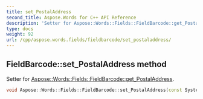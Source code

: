 ```yaml
---
title: set_PostalAddress
second_title: Aspose.Words for C++ API Reference
description: 'Setter for Aspose::Words::Fields::FieldBarcode::get_PostalAddress.'
type: docs
weight: 92
url: /cpp/aspose.words.fields/fieldbarcode/set_postaladdress/
---
```

## FieldBarcode::set_PostalAddress method


Setter for [Aspose::Words::Fields::FieldBarcode::get_PostalAddress](../get_postaladdress/).

```cpp
void Aspose::Words::Fields::FieldBarcode::set_PostalAddress(const System::String &value)
```

